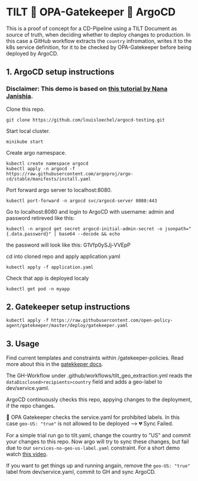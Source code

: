 # TILT 🤝 OPA-Gatekeeper 🤝 ArgoCD
This is a proof of concept for a CD-Pipeline using a TILT Document as source of truth, when deciding whether to deploy changes to production. In this case a GitHub workflow extracts the ```country``` infromation, writes it to the k8s service definition, for it to be checked by OPA-Gatekeeper before being deployed by ArgoCD.


## 1. ArgoCD setup instructions
### Disclaimer: This demo is based on [this tutorial by Nana Janishia](https://gitlab.com/nanuchi/argocd-app-config).

Clone this repo.
```
git clone https://github.com/louisloechel/argocd-testing.git
```
Start local cluster.
```
minikube start
```
Create argo namespace.
```
kubectl create namespace argocd
kubectl apply -n argocd -f https://raw.githubusercontent.com/argoproj/argo-cd/stable/manifests/install.yaml
``````
Port forward argo server to localhost:8080.
```
kubectl port-forward -n argocd svc/argocd-server 8080:443
```
Go to localhost:8080 and login to ArgoCD with username: admin and password retireved like this:
```
kubectl -n argocd get secret argocd-initial-admin-secret -o jsonpath="{.data.password}" | base64 --decode && echo
```
the password will look like this: G1Vfp0ySJj-VVEpP

cd into cloned repo and apply application.yaml
```
kubectl apply -f application.yaml
```
Check that app is deployed localy
```
kubectl get pod -n myapp
```

## 2. Gatekeeper setup instructions
```
kubectl apply -f https://raw.githubusercontent.com/open-policy-agent/gatekeeper/master/deploy/gatekeeper.yaml
```
## 3. Usage
Find current templates and constraints within /gatekeeper-policies. Read more about this in the [gatekkeper docs](https://open-policy-agent.github.io/gatekeeper/website/docs/howto).

The GH-Workflow under .github/workflows/tilt_geo_extraction.yml reads the ```dataDisclosed>recipients>country``` field and adds a geo-label to dev/service.yaml.

ArgoCD continuously checks this repo, appying changes to the deployment, if the repo changes.

🚨 OPA Gatekeeper checks the service.yaml for prohibited labels. In this case ```geo-US: "true"``` is not allowed to be deployed --> 💔 Sync Failed.

For a simple trial run go to tilt.yaml, change the country to "US" and commit your changes to this repo. Now argo will try to sync these changes, but fail due to our ```services-no-geo-us-label.yaml``` constraint. For a short demo watch [this video](https://tubcloud.tu-berlin.de/apps/files/?dir=/Shared/TOUCAN/AP3%20-%20Pipelines&openfile=3708126225).

If you want to get things up and running angain, remove the ```geo-US: "true"``` label from dev/service.yaml, commit to GH and sync ArgoCD.
